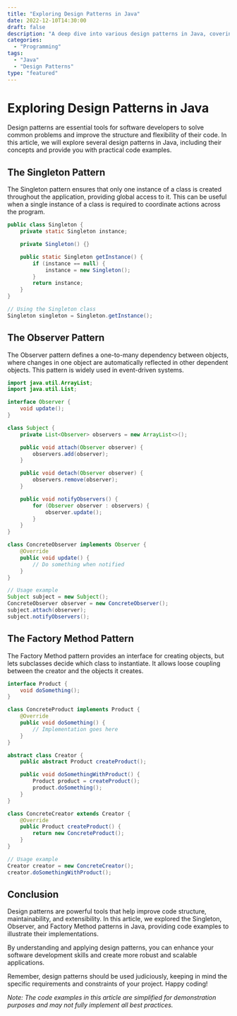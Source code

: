 ```yaml
--- 
title: "Exploring Design Patterns in Java"
date: 2022-12-10T14:30:00
draft: false
description: "A deep dive into various design patterns in Java, covering their concepts and providing code examples."
categories: 
  - "Programming"
tags: 
  - "Java"
  - "Design Patterns"
type: "featured" 
---
```


# Exploring Design Patterns in Java

Design patterns are essential tools for software developers to solve common problems and improve the structure and flexibility of their code. In this article, we will explore several design patterns in Java, including their concepts and provide you with practical code examples.

## The Singleton Pattern

The Singleton pattern ensures that only one instance of a class is created throughout the application, providing global access to it. This can be useful when a single instance of a class is required to coordinate actions across the program.

```java
public class Singleton {
    private static Singleton instance;

    private Singleton() {}

    public static Singleton getInstance() {
        if (instance == null) {
            instance = new Singleton();
        }
        return instance;
    }
}

// Using the Singleton class
Singleton singleton = Singleton.getInstance();
```

## The Observer Pattern

The Observer pattern defines a one-to-many dependency between objects, where changes in one object are automatically reflected in other dependent objects. This pattern is widely used in event-driven systems.

```java
import java.util.ArrayList;
import java.util.List;

interface Observer {
    void update();
}

class Subject {
    private List<Observer> observers = new ArrayList<>();

    public void attach(Observer observer) {
        observers.add(observer);
    }

    public void detach(Observer observer) {
        observers.remove(observer);
    }

    public void notifyObservers() {
        for (Observer observer : observers) {
            observer.update();
        }
    }
}

class ConcreteObserver implements Observer {
    @Override
    public void update() {
        // Do something when notified
    }
}

// Usage example
Subject subject = new Subject();
ConcreteObserver observer = new ConcreteObserver();
subject.attach(observer);
subject.notifyObservers();
```

## The Factory Method Pattern

The Factory Method pattern provides an interface for creating objects, but lets subclasses decide which class to instantiate. It allows loose coupling between the creator and the objects it creates.

```java
interface Product {
    void doSomething();
}

class ConcreteProduct implements Product {
    @Override
    public void doSomething() {
        // Implementation goes here
    }
}

abstract class Creator {
    public abstract Product createProduct();

    public void doSomethingWithProduct() {
        Product product = createProduct();
        product.doSomething();
    }
}

class ConcreteCreator extends Creator {
    @Override
    public Product createProduct() {
        return new ConcreteProduct();
    }
}

// Usage example
Creator creator = new ConcreteCreator();
creator.doSomethingWithProduct();
```

## Conclusion

Design patterns are powerful tools that help improve code structure, maintainability, and extensibility. In this article, we explored the Singleton, Observer, and Factory Method patterns in Java, providing code examples to illustrate their implementations.

By understanding and applying design patterns, you can enhance your software development skills and create more robust and scalable applications.

Remember, design patterns should be used judiciously, keeping in mind the specific requirements and constraints of your project. Happy coding!

*Note: The code examples in this article are simplified for demonstration purposes and may not fully implement all best practices.*
